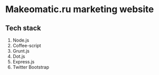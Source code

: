 # Makeomatic.ru marketing website

## Tech stack
1. Node.js
2. Coffee-script
3. Grunt.js
4. Dot.js
5. Express.js
6. Twitter Bootstrap
